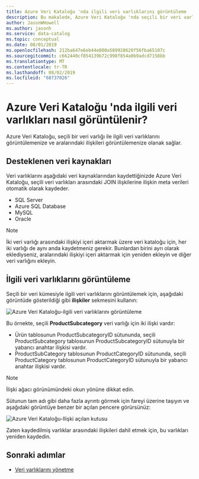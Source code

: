 ```yaml
---
title: Azure Veri Kataloğu 'nda ilgili veri varlıklarını görüntüleme
description: Bu makalede, Azure Veri Kataloğu 'nda seçili bir veri varlığının ilgili veri varlıklarının nasıl görüntüleneceği açıklanır.
author: JasonWHowell
ms.author: jasonh
ms.service: data-catalog
ms.topic: conceptual
ms.date: 08/01/2019
ms.openlocfilehash: 212ba647e6eb44e800a589928620f56fba65107c
ms.sourcegitcommit: c662440cf854139b72c998f854a0b9adcd7158bb
ms.translationtype: MT
ms.contentlocale: tr-TR
ms.lasthandoff: 08/02/2019
ms.locfileid: "68737026"
---
```

# <a name="how-to-view-related-data-assets-in-azure-data-catalog"></a>Azure Veri Kataloğu 'nda ilgili veri varlıkları nasıl görüntülenir?
Azure Veri Kataloğu, seçili bir veri varlığı ile ilgili veri varlıklarını görüntülemenize ve aralarındaki ilişkileri görüntülemenize olanak sağlar. 

## <a name="supported-data-sources"></a>Desteklenen veri kaynakları 
Veri varlıklarını aşağıdaki veri kaynaklarından kaydettiğinizde Azure Veri Kataloğu, seçili veri varlıkları arasındaki JOIN ilişkilerine ilişkin meta verileri otomatik olarak kaydeder. 

- SQL Server
- Azure SQL Database
- MySQL
- Oracle

> [!NOTE]
> İki veri varlığı arasındaki ilişkiyi içeri aktarmak üzere veri kataloğu için, her iki varlığı de aynı anda kaydetmeniz gerekir. Bunlardan birini ayrı olarak eklediyseniz, aralarındaki ilişkiyi içeri aktarmak için yeniden ekleyin ve diğer veri varlığını ekleyin.

## <a name="view-related-data-assets"></a>İlgili veri varlıklarını görüntüleme
Seçili bir veri kümesiyle ilgili veri varlıklarını görüntülemek için, aşağıdaki görüntüde gösterildiği gibi **ilişkiler** sekmesini kullanın: 

![Azure Veri Kataloğu-ilgili veri varlıklarını görüntüleme](media/data-catalog-how-to-view-related-data-assets/relationships-tab.png)

Bu örnekte, seçili **ProductSubcategory** veri varlığı için iki ilişki vardır: 

- Ürün tablosunun ProductSubcategoryID sütununda, seçili ProductSubcategory tablosunun ProductSubcategoryID sütunuyla bir yabancı anahtar ilişkisi vardır. 
- ProductSubCategory tablosunun ProductCategoryID sütununda, seçili ProductCategory tablosunun ProductCategoryID sütunuyla bir yabancı anahtar ilişkisi vardır.

> [!NOTE]
> İlişki ağacı görünümündeki okun yönüne dikkat edin.  

Sütunun tam adı gibi daha fazla ayrıntı görmek için fareyi üzerine taşıyın ve aşağıdaki görüntüye benzer bir açılan pencere görürsünüz: 

![Azure Veri Kataloğu-Ilişki açılan kutusu](media/data-catalog-how-to-view-related-data-assets/relationship-popup.png)

Zaten kaydedilmiş varlıklar arasındaki ilişkileri dahil etmek için, bu varlıkları yeniden kaydedin.

## <a name="next-steps"></a>Sonraki adımlar
- [Veri varlıklarını yönetme](data-catalog-how-to-manage.md)